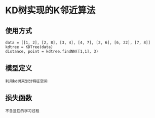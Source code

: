 # KD树实现的K邻近算法

## 使用方式

    data = [[1, 2], [2, 8], [3, 4], [4, 7], [2, 6], [6, 22], [7, 8]]
    kdtree = KDTree(data)
    distance, point = kdtree.findNN([1,1], 3)

## 模型定义

    利用kd树来划分特征空间

## 损失函数
    不含显性的学习过程

